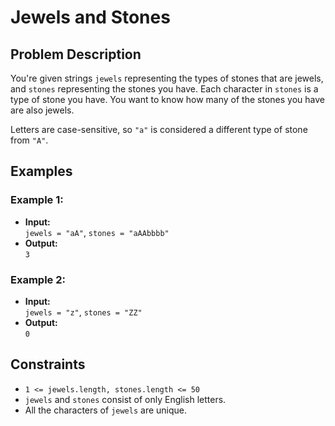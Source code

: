 # Jewels and Stones

## Problem Description

You're given strings `jewels` representing the types of stones that are jewels, and `stones` representing the stones you have. Each character in `stones` is a type of stone you have. You want to know how many of the stones you have are also jewels.

Letters are case-sensitive, so `"a"` is considered a different type of stone from `"A"`.

## Examples

### Example 1:
- **Input:**  
  `jewels = "aA"`, `stones = "aAAbbbb"`  
- **Output:**  
  `3`

### Example 2:
- **Input:**  
  `jewels = "z"`, `stones = "ZZ"`  
- **Output:**  
  `0`

## Constraints
- `1 <= jewels.length, stones.length <= 50`
- `jewels` and `stones` consist of only English letters.
- All the characters of `jewels` are unique.